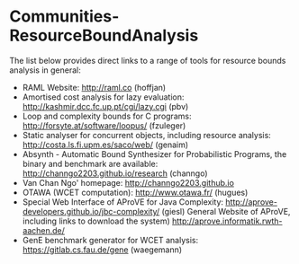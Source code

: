 # Communities-ResourceBoundAnalysis

The list below provides direct links to a range of tools for
resource bounds analysis in general:

- RAML Website: http://raml.co (hoffjan)
- Amortised cost analysis for lazy evaluation: http://kashmir.dcc.fc.up.pt/cgi/lazy.cgi (pbv)
- Loop and complexity bounds for C programs: http://forsyte.at/software/loopus/  (fzuleger)
- Static analyser for concurrent objects, including resource analysis: http://costa.ls.fi.upm.es/saco/web/ (genaim) 
- Absynth - Automatic Bound Synthesizer for Probabilistic Programs, the binary and benchmark are available: http://channgo2203.github.io/research  (channgo)
- Van Chan Ngo' homepage: http://channgo2203.github.io
- OTAWA (WCET computation): http://www.otawa.fr/ (hugues)
- Special Web Interface of AProVE for Java Complexity: http://aprove-developers.github.io/jbc-complexity/ (giesl)
  General Website of AProVE, including links to download the system) http://aprove.informatik.rwth-aachen.de/ 
- GenE benchmark generator for WCET analysis: https://gitlab.cs.fau.de/gene (waegemann) 
